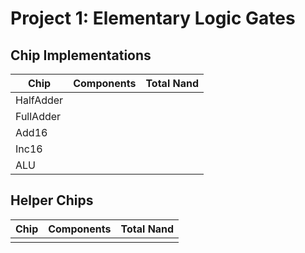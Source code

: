 Project 1: Elementary Logic Gates
=================================

Chip Implementations
--------------------

| Chip      | Components           | Total Nand |
| --------- | -------------------- | ---------- |
| HalfAdder |                      |            |
| FullAdder |                      |            |
| Add16     |                      |            |
| Inc16     |                      |            |
| ALU       |                      |            |

Helper Chips
------------

| Chip | Components  | Total Nand |
| ---- | ----------- | ---------- |
|      |             |            |
